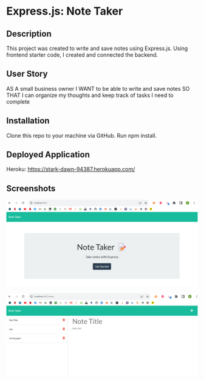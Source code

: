 # Express.js: Note Taker

## Description

This project was created to write and save notes using Express.js. Using frontend starter code, I created and connected the backend. 

## User Story

AS A small business owner
I WANT to be able to write and save notes
SO THAT I can organize my thoughts and keep track of tasks I need to complete

## Installation

Clone this repo to your machine via GitHub.
Run npm install. 

## Deployed Application
Heroku: https://stark-dawn-94387.herokuapp.com/

## Screenshots
![frontpg](images\frontpagenotetaker.png)

![testnotes](images\testingnotes.png)